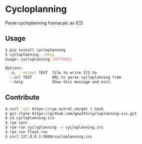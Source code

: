 # Cycloplanning

Parse cycloplanning framacalc as ICS

## Usage

```sh
$ pip install cycloplanning
$ cycloplanning --help
Usage: cycloplanning [OPTIONS]

Options:
  -o, --output TEXT  file to write ICS to
  --url TEXT         URL to parse cycloplanning from
  --help             Show this message and exit.
```

## Contribute

```sh
$ curl -sSf https://rye.astral.sh/get | bash
$ git clone https://github.com/gma2th/cycloplanning-ics.git
$ cd cycloplanning-ics
$ rye sync
$ rye run cycloplanning -o cycloplanning.ics
$ rye run flask run
$ curl 127.0.0.1:5000/cycloplanning.ics
```
